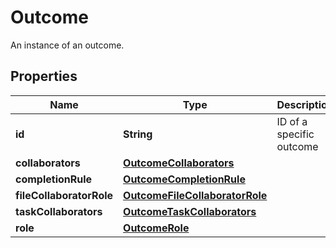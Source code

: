 

# Outcome

An instance of an outcome.

## Properties

| Name | Type | Description | Notes |
|------------ | ------------- | ------------- | -------------|
|**id** | **String** | ID of a specific outcome |  |
|**collaborators** | [**OutcomeCollaborators**](OutcomeCollaborators.md) |  |  [optional] |
|**completionRule** | [**OutcomeCompletionRule**](OutcomeCompletionRule.md) |  |  [optional] |
|**fileCollaboratorRole** | [**OutcomeFileCollaboratorRole**](OutcomeFileCollaboratorRole.md) |  |  [optional] |
|**taskCollaborators** | [**OutcomeTaskCollaborators**](OutcomeTaskCollaborators.md) |  |  [optional] |
|**role** | [**OutcomeRole**](OutcomeRole.md) |  |  [optional] |



